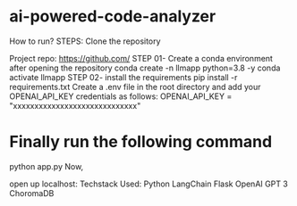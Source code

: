 # ai-powered-code-analyzer

How to run?
STEPS:
Clone the repository

Project repo: https://github.com/
STEP 01- Create a conda environment after opening the repository
conda create -n llmapp python=3.8 -y
conda activate llmapp
STEP 02- install the requirements
pip install -r requirements.txt
Create a .env file in the root directory and add your OPENAI_API_KEY credentials as follows:
OPENAI_API_KEY = "xxxxxxxxxxxxxxxxxxxxxxxxxxxxx"
# Finally run the following command
python app.py
Now,

open up localhost:
Techstack Used:
Python
LangChain
Flask
OpenAI
GPT 3
ChoromaDB